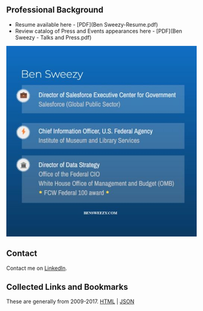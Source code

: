 ## Professional Background
* Resume available here - [PDF](Ben Sweezy-Resume.pdf)
* Review catalog of Press and Events appearances here - [PDF](Ben Sweezy - Talks and Press.pdf)

![Recent work experience](sweezyjobs_512.jpg)

## Contact
Contact me on [LinkedIn](https://www.linkedin.com/in/ben-sweezy-91514720/).

## Collected Links and Bookmarks
These are generally from 2009-2017. [HTML](pinboard_export.2022.09.01_15.08.html) | [JSON](pinboard_export.2022.09.01_15.08.json)
